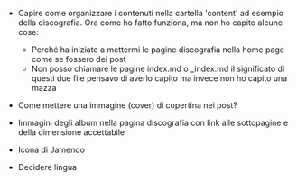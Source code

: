 - Capire come organizzare i contenuti nella cartella 'content'
  ad esempio della discografia. Ora come ho fatto funziona, ma non
  ho capito alcune cose:
    * Perché ha iniziato a mettermi le pagine discografia nella home 
      page come se fossero dei post
    * Non posso chiamare le pagine index.md o _index.md il significato
      di questi due file pensavo di averlo capito ma invece non ho 
      capito una mazza

- Come mettere una immagine (cover) di copertina nei post?

- Immagini degli album nella pagina discografia con link alle 
  sottopagine e della dimensione accettabile

- Icona di Jamendo

- Decidere lingua
